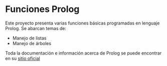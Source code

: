 # Funciones Prolog

Este proyecto presenta varias funciones básicas programadas en lenguaje Prolog. Se abarcan temas de:
* Manejo de listas
* Manejo de árboles

Toda la documentación e información acerca de Prolog se puede encontrar en su [sitio oficial](http://www.swi-prolog.org/)

